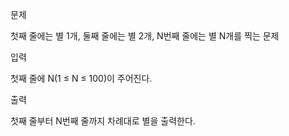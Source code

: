 문제

첫째 줄에는 별 1개, 둘째 줄에는 별 2개, N번째 줄에는 별 N개를 찍는 문제

입력

첫째 줄에 N(1 ≤ N ≤ 100)이 주어진다.

출력

첫째 줄부터 N번째 줄까지 차례대로 별을 출력한다.
